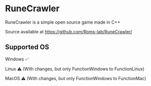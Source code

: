# RuneCrawler
RuneCrawler is a simple open source game made in C++

Source available at https://github.com/Roms-lab/RuneCrawler/

## Supported OS

Windows ✅

Linux ⚠️ (With changes, but only FunctionWindows to FunctionLinux)

MacOS ⚠️ (With changes, but only FunctionWindows to FunctionMac)
